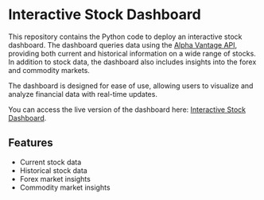 # Interactive Stock Dashboard

This repository contains the Python code to deploy an interactive stock dashboard. The dashboard queries data using the [Alpha Vantage API](https://www.alphavantage.co/), providing both current and historical information on a wide range of stocks. In addition to stock data, the dashboard also includes insights into the forex and commodity markets.

The dashboard is designed for ease of use, allowing users to visualize and analyze financial data with real-time updates.

You can access the live version of the dashboard here: [Interactive Stock Dashboard](https://alpha-vantage-dashboard.streamlit.app/).

## Features

- Current stock data
- Historical stock data
- Forex market insights
- Commodity market insights
